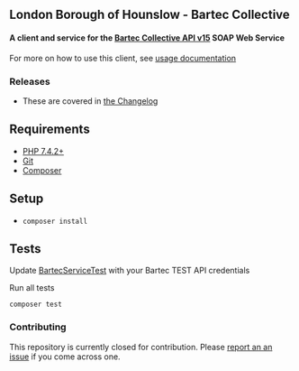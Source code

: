 ## London Borough of Hounslow - Bartec Collective

#### A client and service for the [Bartec Collective API v15](https://confluence.bartecautoid.com/display/COLLAPIR15/) SOAP Web Service

For more on how to use this client, see [usage documentation](docs/USAGE.md)

### Releases

- These are covered in [the Changelog](docs/CHANGELOG.md)

## Requirements

- [PHP 7.4.2+](https://www.php.net/downloads.php)
- [Git](https://git-scm.com/downloads)
- [Composer](https://getcomposer.org)

## Setup

- `composer install`

## Tests

Update [BartecServiceTest](tests/functional/Service/BartecServiceTest.php) with your Bartec TEST API credentials

Run all tests
 
`composer test`

### Contributing

This repository is currently closed for contribution. Please [report an an issue](https://github.com/LBHounslow/bartec/issues) if you come across one.
